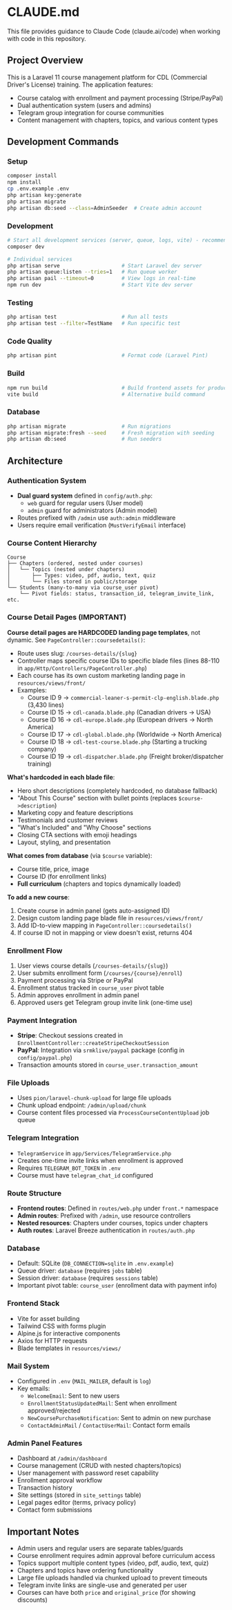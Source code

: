 # CLAUDE.md

This file provides guidance to Claude Code (claude.ai/code) when working with code in this repository.

## Project Overview

This is a Laravel 11 course management platform for CDL (Commercial Driver's License) training. The application features:
- Course catalog with enrollment and payment processing (Stripe/PayPal)
- Dual authentication system (users and admins)
- Telegram group integration for course communities
- Content management with chapters, topics, and various content types

## Development Commands

### Setup
```bash
composer install
npm install
cp .env.example .env
php artisan key:generate
php artisan migrate
php artisan db:seed --class=AdminSeeder  # Create admin account
```

### Development
```bash
# Start all development services (server, queue, logs, vite) - recommended
composer dev

# Individual services
php artisan serve                    # Start Laravel dev server
php artisan queue:listen --tries=1   # Run queue worker
php artisan pail --timeout=0         # View logs in real-time
npm run dev                          # Start Vite dev server
```

### Testing
```bash
php artisan test                     # Run all tests
php artisan test --filter=TestName   # Run specific test
```

### Code Quality
```bash
php artisan pint                     # Format code (Laravel Pint)
```

### Build
```bash
npm run build                        # Build frontend assets for production
vite build                           # Alternative build command
```

### Database
```bash
php artisan migrate                  # Run migrations
php artisan migrate:fresh --seed     # Fresh migration with seeding
php artisan db:seed                  # Run seeders
```

## Architecture

### Authentication System
- **Dual guard system** defined in `config/auth.php`:
  - `web` guard for regular users (User model)
  - `admin` guard for administrators (Admin model)
- Routes prefixed with `/admin` use `auth:admin` middleware
- Users require email verification (`MustVerifyEmail` interface)

### Course Content Hierarchy
```
Course
├── Chapters (ordered, nested under courses)
│   └── Topics (nested under chapters)
│       ├── Types: video, pdf, audio, text, quiz
│       └── Files stored in public/storage
└── Students (many-to-many via course_user pivot)
    └── Pivot fields: status, transaction_id, telegram_invite_link, etc.
```

### Course Detail Pages (IMPORTANT)
**Course detail pages are HARDCODED landing page templates**, not dynamic. See `PageController::coursedetails()`:
- Route uses slug: `/courses-details/{slug}`
- Controller maps specific course IDs to specific blade files (lines 88-110 in `app/Http/Controllers/PageController.php`)
- Each course has its own custom marketing landing page in `resources/views/front/`
- Examples:
  - Course ID 9 → `commercial-leaner-s-permit-clp-english.blade.php` (3,430 lines)
  - Course ID 15 → `cdl-canada.blade.php` (Canadian drivers → USA)
  - Course ID 16 → `cdl-europe.blade.php` (European drivers → North America)
  - Course ID 17 → `cdl-global.blade.php` (Worldwide → North America)
  - Course ID 18 → `cdl-test-course.blade.php` (Starting a trucking company)
  - Course ID 19 → `cdl-dispatcher.blade.php` (Freight broker/dispatcher training)

**What's hardcoded in each blade file**:
- Hero short descriptions (completely hardcoded, no database fallback)
- "About This Course" section with bullet points (replaces `$course->description`)
- Marketing copy and feature descriptions
- Testimonials and customer reviews
- "What's Included" and "Why Choose" sections
- Closing CTA sections with emoji headings
- Layout, styling, and presentation

**What comes from database** (via `$course` variable):
- Course title, price, image
- Course ID (for enrollment links)
- **Full curriculum** (chapters and topics dynamically loaded)

**To add a new course**:
1. Create course in admin panel (gets auto-assigned ID)
2. Design custom landing page blade file in `resources/views/front/`
3. Add ID-to-view mapping in `PageController::coursedetails()`
4. If course ID not in mapping or view doesn't exist, returns 404

### Enrollment Flow
1. User views course details (`/courses-details/{slug}`)
2. User submits enrollment form (`/courses/{course}/enroll`)
3. Payment processing via Stripe or PayPal
4. Enrollment status tracked in `course_user` pivot table
5. Admin approves enrollment in admin panel
6. Approved users get Telegram group invite link (one-time use)

### Payment Integration
- **Stripe**: Checkout sessions created in `EnrollmentController::createStripeCheckoutSession`
- **PayPal**: Integration via `srmklive/paypal` package (config in `config/paypal.php`)
- Transaction amounts stored in `course_user.transaction_amount`

### File Uploads
- Uses `pion/laravel-chunk-upload` for large file uploads
- Chunk upload endpoint: `/admin/upload/chunk`
- Course content files processed via `ProcessCourseContentUpload` job queue

### Telegram Integration
- `TelegramService` in `app/Services/TelegramService.php`
- Creates one-time invite links when enrollment is approved
- Requires `TELEGRAM_BOT_TOKEN` in `.env`
- Course must have `telegram_chat_id` configured

### Route Structure
- **Frontend routes**: Defined in `routes/web.php` under `front.*` namespace
- **Admin routes**: Prefixed with `/admin`, use resource controllers
- **Nested resources**: Chapters under courses, topics under chapters
- **Auth routes**: Laravel Breeze authentication in `routes/auth.php`

### Database
- Default: SQLite (`DB_CONNECTION=sqlite` in `.env.example`)
- Queue driver: `database` (requires `jobs` table)
- Session driver: `database` (requires `sessions` table)
- Important pivot table: `course_user` (enrollment data with payment info)

### Frontend Stack
- Vite for asset building
- Tailwind CSS with forms plugin
- Alpine.js for interactive components
- Axios for HTTP requests
- Blade templates in `resources/views/`

### Mail System
- Configured in `.env` (`MAIL_MAILER`, default is `log`)
- Key emails:
  - `WelcomeEmail`: Sent to new users
  - `EnrollmentStatusUpdatedMail`: Sent when enrollment approved/rejected
  - `NewCoursePurchaseNotification`: Sent to admin on new purchase
  - `ContactAdminMail` / `ContactUserMail`: Contact form emails

### Admin Panel Features
- Dashboard at `/admin/dashboard`
- Course management (CRUD with nested chapters/topics)
- User management with password reset capability
- Enrollment approval workflow
- Transaction history
- Site settings (stored in `site_settings` table)
- Legal pages editor (terms, privacy policy)
- Contact form submissions

## Important Notes

- Admin users and regular users are separate tables/guards
- Course enrollment requires admin approval before curriculum access
- Topics support multiple content types (video, pdf, audio, text, quiz)
- Chapters and topics have ordering functionality
- Large file uploads handled via chunked upload to prevent timeouts
- Telegram invite links are single-use and generated per user
- Courses can have both `price` and `original_price` (for showing discounts)
